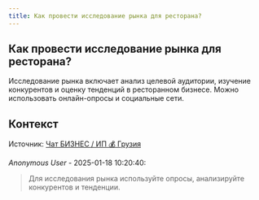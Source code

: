 ```yaml
---
title: Как провести исследование рынка для ресторана?
---
```


## Как провести исследование рынка для ресторана?

Исследование рынка включает анализ целевой аудитории, изучение конкурентов и оценку тенденций в ресторанном бизнесе. Можно использовать онлайн-опросы и социальные сети.

## Контекст

Источник: [Чат БИЗНЕС / ИП 💰 Грузия](https://t.me/ip_ge)

_Anonymous User_ - 2025-01-18 10:20:40:

> Для исследования рынка используйте опросы, анализируйте конкурентов и тенденции.
